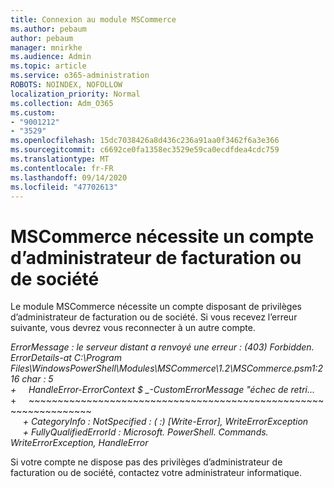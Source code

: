 ```yaml
---
title: Connexion au module MSCommerce
ms.author: pebaum
author: pebaum
manager: mnirkhe
ms.audience: Admin
ms.topic: article
ms.service: o365-administration
ROBOTS: NOINDEX, NOFOLLOW
localization_priority: Normal
ms.collection: Adm_O365
ms.custom:
- "9001212"
- "3529"
ms.openlocfilehash: 15dc7038426a8d436c236a91aa0f3462f6a3e366
ms.sourcegitcommit: c6692ce0fa1358ec3529e59ca0ecdfdea4cdc759
ms.translationtype: MT
ms.contentlocale: fr-FR
ms.lasthandoff: 09/14/2020
ms.locfileid: "47702613"
---
```

# <a name="mscommerce-requires-a-company-or-billing-administrator-account"></a>MSCommerce nécessite un compte d’administrateur de facturation ou de société

Le module MSCommerce nécessite un compte disposant de privilèges d’administrateur de facturation ou de société. Si vous recevez l’erreur suivante, vous devrez vous reconnecter à un autre compte.

*ErrorMessage : le serveur distant a renvoyé une erreur : (403) Forbidden. ErrorDetails-at C:\Program Files\WindowsPowerShell\Modules\MSCommerce\1.2\MSCommerce.psm1:216 char : 5*<br>
*+&nbsp;&nbsp;&nbsp;&nbsp;&nbsp;HandleError-ErrorContext $ _-CustomErrorMessage "échec de retri...*<br>
\+&nbsp;&nbsp;&nbsp;&nbsp;&nbsp;~~~~~~~~~~~~~~~~~~~~~~~~~~~~~~~~~~~~~~~~~~~~~~~~~~~~~~~~~~~~~~~~~<br>
&nbsp;&nbsp;&nbsp;&nbsp;&nbsp;*+ CategoryInfo : NotSpecified : ( :) [Write-Error], WriteErrorException*<br>
&nbsp;&nbsp;&nbsp;&nbsp;&nbsp;*+ FullyQualifiedErrorId : Microsoft. PowerShell. Commands. WriteErrorException, HandleError*

Si votre compte ne dispose pas des privilèges d’administrateur de facturation ou de société, contactez votre administrateur informatique.
